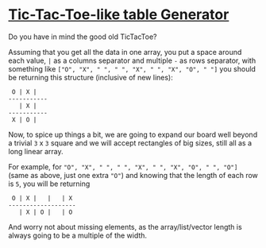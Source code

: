 # [Tic-Tac-Toe-like table Generator](https://www.codewars.com/kata/tic-tac-toe-like-table-generator "https://www.codewars.com/kata/5b817c2a0ce070ace8002be0")

Do you have in mind the good old TicTacToe?

Assuming that you get all the data in one array, you put a space around each value, `|` as a columns separator and multiple `-` as rows separator, with something like `["O", "X", " ", " ", "X", " ", "X", "O", " "]` you should be returning this structure (inclusive of new lines):

```
 O | X |   
-----------
   | X |   
-----------
 X | O |   
```

Now, to spice up things a bit, we are going to expand our board well beyond a trivial `3` x `3` square and we will accept rectangles of big sizes, still all as a long linear array.

For example, for `"O", "X", " ", " ", "X", " ", "X", "O", " ", "O"]` (same as above, just one extra `"O"`) and knowing that the length of each row is `5`, you will be returning

```
 O | X |   |   | X 
-------------------
   | X | O |   | O 
```

And worry not about missing elements, as the array/list/vector length is always going to be a multiple of the width.